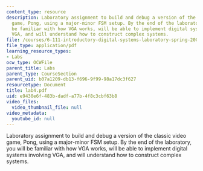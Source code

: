 ```yaml
---
content_type: resource
description: Laboratory assignment to build and debug a version of the classic video
  game, Pong, using a major-minor FSM setup. By the end of the laboratory, you will
  be familiar with how VGA works, will be able to implement digital systems involving
  VGA, and will understand how to construct complex systems.
file: /courses/6-111-introductory-digital-systems-laboratory-spring-2006/e9430e6f483bdadfa77b4f8c3cbf63b8_lab4.pdf
file_type: application/pdf
learning_resource_types:
- Labs
ocw_type: OCWFile
parent_title: Labs
parent_type: CourseSection
parent_uid: b07a1209-db13-f696-9f99-98a17dc3f627
resourcetype: Document
title: lab4.pdf
uid: e9430e6f-483b-dadf-a77b-4f8c3cbf63b8
video_files:
  video_thumbnail_file: null
video_metadata:
  youtube_id: null
---
```

Laboratory assignment to build and debug a version of the classic video game, Pong, using a major-minor FSM setup. By the end of the laboratory, you will be familiar with how VGA works, will be able to implement digital systems involving VGA, and will understand how to construct complex systems.

